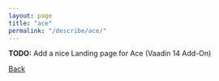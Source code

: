 ```yaml
---
layout: page
title: "ace"
permalink: "/describe/ace/"
---
```

**TODO:** Add a nice Landing page for Ace (Vaadin 14 Add-On)

[Back](../index.md)
